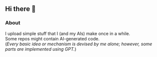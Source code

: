 ## Hi there 👋

### About
I upload simple stuff that I (and my AIs) make once in a while.  
Some repos might contain AI-generated code.  
(*Every basic idea or mechanism is devised by me alone; however, some parts are implemented using GPT.*)  
